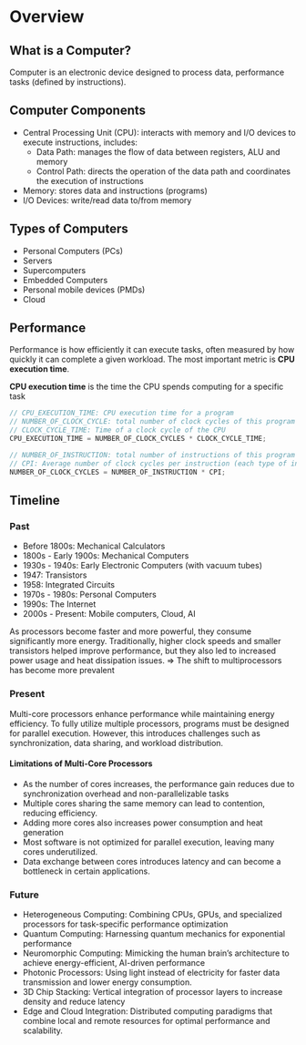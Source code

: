 # Overview

## What is a Computer?

Computer is an electronic device designed to process data, performance tasks (defined by instructions).

## Computer Components

- Central Processing Unit (CPU): interacts with memory and I/O devices to execute instructions, includes:
  - Data Path: manages the flow of data between registers, ALU and memory
  - Control Path: directs the operation of the data path and coordinates the execution of instructions
- Memory: stores data and instructions (programs)
- I/O Devices: write/read data to/from memory

## Types of Computers

- Personal Computers (PCs)
- Servers
- Supercomputers
- Embedded Computers
- Personal mobile devices (PMDs)
- Cloud

## Performance

Performance is how efficiently it can execute tasks, often measured by how quickly it can complete a given workload.
The most important metric is **CPU execution time**.

**CPU execution time** is the time the CPU spends computing for a specific task

```c
// CPU_EXECUTION_TIME: CPU execution time for a program
// NUMBER_OF_CLOCK_CYCLE: total number of clock cycles of this program
// CLOCK_CYCLE_TIME: Time of a clock cycle of the CPU
CPU_EXECUTION_TIME = NUMBER_OF_CLOCK_CYCLES * CLOCK_CYCLE_TIME;

// NUMBER_OF_INSTRUCTION: total number of instructions of this program
// CPI: Average number of clock cycles per instruction (each type of instruction has different clock cycles needed to execute)
NUMBER_OF_CLOCK_CYCLES = NUMBER_OF_INSTRUCTION * CPI;
```

## Timeline

### Past

- Before 1800s: Mechanical Calculators
- 1800s - Early 1900s: Mechanical Computers
- 1930s - 1940s: Early Electronic Computers (with vacuum tubes)
- 1947: Transistors
- 1958: Integrated Circuits
- 1970s - 1980s: Personal Computers
- 1990s: The Internet
- 2000s - Present: Mobile computers, Cloud, AI

As processors become faster and more powerful, they consume significantly more energy.
Traditionally, higher clock speeds and smaller transistors helped improve performance, but they also led to increased power usage and heat dissipation issues.
=> The shift to multiprocessors has become more prevalent

### Present

Multi-core processors enhance performance while maintaining energy efficiency. To fully utilize multiple processors, programs must be designed for parallel execution. However, this introduces challenges such as synchronization, data sharing, and workload distribution.

#### Limitations of Multi-Core Processors

- As the number of cores increases, the performance gain reduces due to synchronization overhead and non-parallelizable tasks
- Multiple cores sharing the same memory can lead to contention, reducing efficiency.
- Adding more cores also increases power consumption and heat generation
- Most software is not optimized for parallel execution, leaving many cores underutilized.
- Data exchange between cores introduces latency and can become a bottleneck in certain applications.

### Future

- Heterogeneous Computing: Combining CPUs, GPUs, and specialized processors for task-specific performance optimization
- Quantum Computing: Harnessing quantum mechanics for exponential performance
- Neuromorphic Computing: Mimicking  the human brain’s architecture to achieve energy-efficient, AI-driven performance
- Photonic Processors: Using light instead of electricity for faster data transmission and lower energy consumption.
- 3D Chip Stacking: Vertical integration of processor layers to increase density and reduce latency
- Edge and Cloud Integration: Distributed computing paradigms that combine local and remote resources for optimal performance and scalability.



